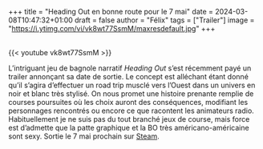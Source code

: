 +++
title = "Heading Out en bonne route pour le 7 mai"
date = 2024-03-08T10:47:32+01:00
draft = false
author = "Félix"
tags = ["Trailer"]
image = "https://i.ytimg.com/vi/vk8wt77SsmM/maxresdefault.jpg"
+++

<br>{{< youtube vk8wt77SsmM >}} 

L’intriguant jeu de bagnole narratif *Heading Out* s’est récemment payé un trailer annonçant sa date de sortie. Le concept est alléchant étant donné qu’il s’agira d’effectuer un road trip musclé vers l’Ouest dans un univers en noir et blanc très stylisé. On nous promet une histoire prenante remplie de courses poursuites où les choix auront des conséquences, modifiant les personnages rencontrés ou encore ce que racontent les animateurs radio. Habituellement je ne suis pas du tout branché jeux de course, mais force est d’admette que la patte graphique et la BO très américano-américaine sont sexy. Sortie le 7 mai prochain sur [Steam](https://store.steampowered.com/app/1640630/Heading_Out/).